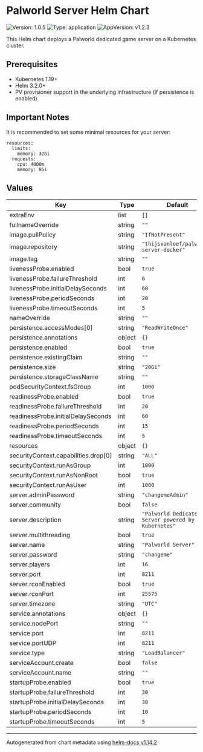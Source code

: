 # Palworld Server Helm Chart

![Version: 1.0.5](https://img.shields.io/badge/Version-1.0.5-informational?style=flat-square) ![Type: application](https://img.shields.io/badge/Type-application-informational?style=flat-square) ![AppVersion: v1.2.3](https://img.shields.io/badge/AppVersion-v1.2.3-informational?style=flat-square)

This Helm chart deploys a Palworld dedicated game server on a Kubernetes cluster.

## Prerequisites

- Kubernetes 1.19+
- Helm 3.2.0+
- PV provisioner support in the underlying infrastructure (if persistence is enabled)

## Important Notes

It is recommended to set some minimal resources for your server:

```
resources:
  limits:
    memory: 32Gi
  requests:
    cpu: 4000m
    memory: 8Gi
```

## Values

| Key | Type | Default | Description |
|-----|------|---------|-------------|
| extraEnv | list | `[]` |  |
| fullnameOverride | string | `""` |  |
| image.pullPolicy | string | `"IfNotPresent"` |  |
| image.repository | string | `"thijsvanloef/palworld-server-docker"` |  |
| image.tag | string | `""` |  |
| livenessProbe.enabled | bool | `true` |  |
| livenessProbe.failureThreshold | int | `6` |  |
| livenessProbe.initialDelaySeconds | int | `60` |  |
| livenessProbe.periodSeconds | int | `20` |  |
| livenessProbe.timeoutSeconds | int | `5` |  |
| nameOverride | string | `""` |  |
| persistence.accessModes[0] | string | `"ReadWriteOnce"` |  |
| persistence.annotations | object | `{}` |  |
| persistence.enabled | bool | `true` |  |
| persistence.existingClaim | string | `""` |  |
| persistence.size | string | `"20Gi"` |  |
| persistence.storageClassName | string | `""` |  |
| podSecurityContext.fsGroup | int | `1000` |  |
| readinessProbe.enabled | bool | `true` |  |
| readinessProbe.failureThreshold | int | `20` |  |
| readinessProbe.initialDelaySeconds | int | `60` |  |
| readinessProbe.periodSeconds | int | `15` |  |
| readinessProbe.timeoutSeconds | int | `5` |  |
| resources | object | `{}` |  |
| securityContext.capabilities.drop[0] | string | `"ALL"` |  |
| securityContext.runAsGroup | int | `1000` |  |
| securityContext.runAsNonRoot | bool | `true` |  |
| securityContext.runAsUser | int | `1000` |  |
| server.adminPassword | string | `"changemeAdmin"` |  |
| server.community | bool | `false` |  |
| server.description | string | `"Palworld Dedicated Server powered by Kubernetes"` |  |
| server.multithreading | bool | `true` |  |
| server.name | string | `"Palworld Server"` |  |
| server.password | string | `"changeme"` |  |
| server.players | int | `16` |  |
| server.port | int | `8211` |  |
| server.rconEnabled | bool | `true` |  |
| server.rconPort | int | `25575` |  |
| server.timezone | string | `"UTC"` |  |
| service.annotations | object | `{}` |  |
| service.nodePort | string | `""` |  |
| service.port | int | `8211` |  |
| service.portUDP | int | `8211` |  |
| service.type | string | `"LoadBalancer"` |  |
| serviceAccount.create | bool | `false` |  |
| serviceAccount.name | string | `""` |  |
| startupProbe.enabled | bool | `true` |  |
| startupProbe.failureThreshold | int | `30` |  |
| startupProbe.initialDelaySeconds | int | `30` |  |
| startupProbe.periodSeconds | int | `10` |  |
| startupProbe.timeoutSeconds | int | `5` |  |

----------------------------------------------
Autogenerated from chart metadata using [helm-docs v1.14.2](https://github.com/norwoodj/helm-docs/releases/v1.14.2)
